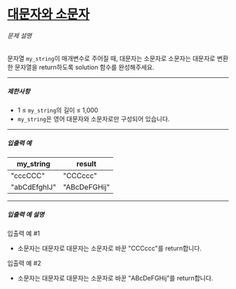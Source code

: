# [대문자와 소문자](https://school.programmers.co.kr/learn/courses/30/lessons/120893)


###### 문제 설명


문자열 `my_string`이 매개변수로 주어질 때, 대문자는 소문자로 소문자는 대문자로 변환한 문자열을 return하도록 solution 함수를 완성해주세요.




---


##### 제한사항


* 1 ≤ `my_string`의 길이 ≤ 1,000
* `my_string`은 영어 대문자와 소문자로만 구성되어 있습니다.




---


##### 입출력 예




| my\_string | result |
| --- | --- |
| "cccCCC" | "CCCccc" |
| "abCdEfghIJ" | "ABcDeFGHij" |




---


##### 입출력 예 설명


입출력 예 \#1


* 소문자는 대문자로 대문자는 소문자로 바꾼 "CCCccc"를 return합니다.


입출력 예 \#2


* 소문자는 대문자로 대문자는 소문자로 바꾼 "ABcDeFGHij"를 return합니다.



